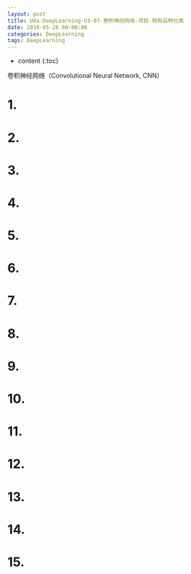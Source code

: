 ```yaml
---
layout: post
title: Uda-DeepLearning-U3-07-卷积神经网络-项目-狗狗品种分类
date: 2018-05-28 00:00:08
categories: DeepLearning
tags: DeepLearning
---
```

* content
{:toc}

卷积神经网络（Convolutional Neural Network, CNN）

# 1. 

# 2. 

# 3. 

# 4. 

# 5. 

# 6. 

# 7. 

# 8. 

# 9. 

# 10. 

# 11. 

# 12. 

# 13. 

# 14. 

# 15. 
